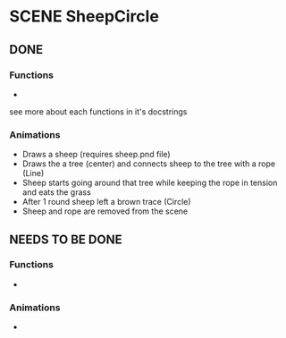 # SCENE SheepCircle
## DONE

### Functions
- 
see more about each functions in it's docstrings

### Animations
- Draws a sheep (requires sheep.pnd file)
- Draws the a tree (center) and connects sheep to the tree with a rope (Line)
- Sheep starts going around that tree while keeping the rope in tension and eats the grass
- After 1 round sheep left a brown trace (Circle)
- Sheep and rope are removed from the scene
## NEEDS TO BE DONE

### Functions
- 

### Animations
- 
